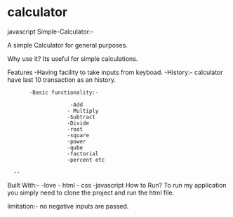 # calculator

javascript Simple-Calculator:-


A simple Calculator for general purposes.

Why use it?
Its useful for simple calculations.

Features
           -Having facility to take inputs from keyboad.
           -History:- calculator have last 10 transaction as an history.  
          
           -Basic functionality:-
           
                        -Add
                       - Multiply
                       -Subtract
                       -Divide
                       -root
                       -square
                       -power
                       -qube
                       -factorial
                       -percent etc
            
      --      
Built With:-
              -love
             - html
             - css
              -javascript
How to Run?
    To run my application you simply need to clone the project and run the html file.

limitation:-
           no negative inputs are passed.

  
